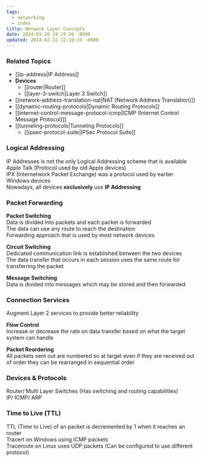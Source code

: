 ```yaml
---
tags:
  - networking
  - index
title: Network Layer Concepts
date: 2024-01-28 14:15:56 -0600
updated: 2024-02-22 12:10:33 -0600
---
```


### Related Topics

* [[ip-address|IP Address]]
* **Devices**
	* [[router|Router]]
	* [[layer-3-switch|Layer 3 Switch]]
* [[network-address-translation-nat|NAT (Network Address Translation)]]
* [[dynamic-routing-protocols|Dynamic Routing Protocols]]
* [[internet-control-message-protocol-icmp|ICMP (Internet Control Message Protocol)]]
* [[tunneling-protocols|Tunneling Protocols]]
	* [[ipsec-protocol-suite|IPSec Protocol Suite]]

### Logical Addressing

IP Addresses is not the only Logical Addressing scheme that is available  
Apple Talk (Protocol used by old Apple devices)  
IPX (Internetwork Packet Exchange) was a protocol used by earlier Windows devices  
Nowadays, all devices **exclusively** use **IP Addressing**

### Packet Forwarding

**Packet Switching**  
Data is divided into packets and each packet is forwarded  
The data can use any route to reach the destination  
Forwarding approach that is used by most network devices

**Circuit Switching**  
Dedicated communication link is established between the two devices  
The data transfer that occurs in each session uses the same route for transferring the packet

**Message Switching**  
Data is divided into messages which may be stored and then forwarded

### Connection Services

Augment Layer 2 services to provide better reliability

**Flow Control**  
Increase or decrease the rate on data transfer based on what the target system can handle  

**Packet Reordering**  
All packets sent out are numbered so at target even if they are received out of order they can be rearranged in sequential order

### Devices & Protocols

Router/ Multi Layer Switches (Has switching and routing capabilities)  
IP/ ICMP/ ARP

### Time to Live (TTL)

TTL (Time to Live) of an packet is decremented by 1 when it reaches an router  
Tracert on Windows using ICMP packets  
Traceroute on Linux uses UDP packets (Can be configured to use different protocol)
